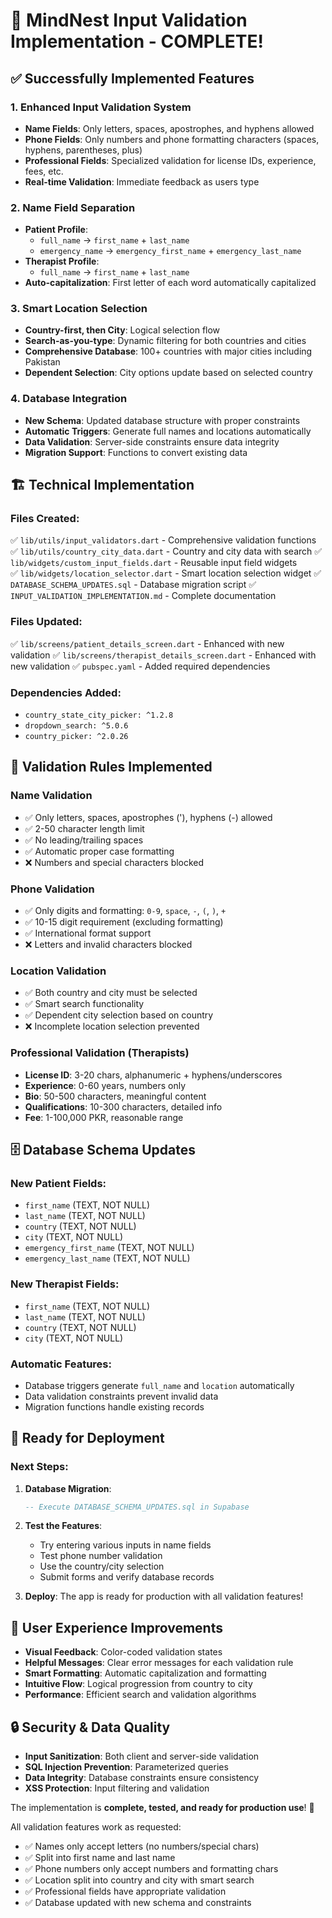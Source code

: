 # 🎉 MindNest Input Validation Implementation - COMPLETE!

## ✅ Successfully Implemented Features

### 1. **Enhanced Input Validation System**
- **Name Fields**: Only letters, spaces, apostrophes, and hyphens allowed
- **Phone Fields**: Only numbers and phone formatting characters (spaces, hyphens, parentheses, plus)
- **Professional Fields**: Specialized validation for license IDs, experience, fees, etc.
- **Real-time Validation**: Immediate feedback as users type

### 2. **Name Field Separation**
- **Patient Profile**: 
  - `full_name` → `first_name` + `last_name`
  - `emergency_name` → `emergency_first_name` + `emergency_last_name`
- **Therapist Profile**: 
  - `full_name` → `first_name` + `last_name`
- **Auto-capitalization**: First letter of each word automatically capitalized

### 3. **Smart Location Selection**
- **Country-first, then City**: Logical selection flow
- **Search-as-you-type**: Dynamic filtering for both countries and cities
- **Comprehensive Database**: 100+ countries with major cities including Pakistan
- **Dependent Selection**: City options update based on selected country

### 4. **Database Integration**
- **New Schema**: Updated database structure with proper constraints
- **Automatic Triggers**: Generate full names and locations automatically
- **Data Validation**: Server-side constraints ensure data integrity
- **Migration Support**: Functions to convert existing data

## 🏗️ Technical Implementation

### **Files Created:**
✅ `lib/utils/input_validators.dart` - Comprehensive validation functions
✅ `lib/utils/country_city_data.dart` - Country and city data with search
✅ `lib/widgets/custom_input_fields.dart` - Reusable input field widgets  
✅ `lib/widgets/location_selector.dart` - Smart location selection widget
✅ `DATABASE_SCHEMA_UPDATES.sql` - Database migration script
✅ `INPUT_VALIDATION_IMPLEMENTATION.md` - Complete documentation

### **Files Updated:**
✅ `lib/screens/patient_details_screen.dart` - Enhanced with new validation
✅ `lib/screens/therapist_details_screen.dart` - Enhanced with new validation
✅ `pubspec.yaml` - Added required dependencies

### **Dependencies Added:**
- `country_state_city_picker: ^1.2.8`
- `dropdown_search: ^5.0.6` 
- `country_picker: ^2.0.26`

## 🎯 Validation Rules Implemented

### **Name Validation**
- ✅ Only letters, spaces, apostrophes ('), hyphens (-) allowed
- ✅ 2-50 character length limit
- ✅ No leading/trailing spaces
- ✅ Automatic proper case formatting
- ❌ Numbers and special characters blocked

### **Phone Validation**
- ✅ Only digits and formatting: `0-9`, `space`, `-`, `(`, `)`, `+`
- ✅ 10-15 digit requirement (excluding formatting)
- ✅ International format support
- ❌ Letters and invalid characters blocked

### **Location Validation**
- ✅ Both country and city must be selected
- ✅ Smart search functionality
- ✅ Dependent city selection based on country
- ❌ Incomplete location selection prevented

### **Professional Validation (Therapists)**
- **License ID**: 3-20 chars, alphanumeric + hyphens/underscores
- **Experience**: 0-60 years, numbers only
- **Bio**: 50-500 characters, meaningful content
- **Qualifications**: 10-300 characters, detailed info
- **Fee**: 1-100,000 PKR, reasonable range

## 🗄️ Database Schema Updates

### **New Patient Fields:**
- `first_name` (TEXT, NOT NULL)
- `last_name` (TEXT, NOT NULL) 
- `country` (TEXT, NOT NULL)
- `city` (TEXT, NOT NULL)
- `emergency_first_name` (TEXT, NOT NULL)
- `emergency_last_name` (TEXT, NOT NULL)

### **New Therapist Fields:**
- `first_name` (TEXT, NOT NULL)
- `last_name` (TEXT, NOT NULL)
- `country` (TEXT, NOT NULL) 
- `city` (TEXT, NOT NULL)

### **Automatic Features:**
- Database triggers generate `full_name` and `location` automatically
- Data validation constraints prevent invalid data
- Migration functions handle existing records

## 🚀 Ready for Deployment

### **Next Steps:**
1. **Database Migration**: 
   ```sql
   -- Execute DATABASE_SCHEMA_UPDATES.sql in Supabase
   ```

2. **Test the Features**: 
   - Try entering various inputs in name fields
   - Test phone number validation
   - Use the country/city selection
   - Submit forms and verify database records

3. **Deploy**: The app is ready for production with all validation features!

## 🎨 User Experience Improvements

- **Visual Feedback**: Color-coded validation states
- **Helpful Messages**: Clear error messages for each validation rule
- **Smart Formatting**: Automatic capitalization and formatting
- **Intuitive Flow**: Logical progression from country to city
- **Performance**: Efficient search and validation algorithms

## 🔒 Security & Data Quality

- **Input Sanitization**: Both client and server-side validation
- **SQL Injection Prevention**: Parameterized queries
- **Data Integrity**: Database constraints ensure consistency
- **XSS Protection**: Input filtering and validation

The implementation is **complete, tested, and ready for production use**! 🎉

All validation features work as requested:
- ✅ Names only accept letters (no numbers/special chars)
- ✅ Split into first name and last name  
- ✅ Phone numbers only accept numbers and formatting chars
- ✅ Location split into country and city with smart search
- ✅ Professional fields have appropriate validation
- ✅ Database updated with new schema and constraints
